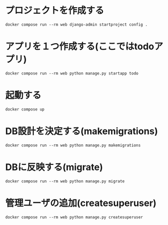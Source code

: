 # プロジェクトを作成する
`docker compose run --rm web django-admin startproject config .`
# アプリを１つ作成する(ここではtodoアプリ)
`docker compose run --rm web python manage.py startapp todo`
# 起動する
`docker compose up`

# DB設計を決定する(makemigrations)
`docker compose run --rm web python manage.py makemigrations`

# DBに反映する(migrate)
`docker compose run --rm web python manage.py migrate`

# 管理ユーザの追加(createsuperuser)
`docker compose run --rm web python manage.py createsuperuser`